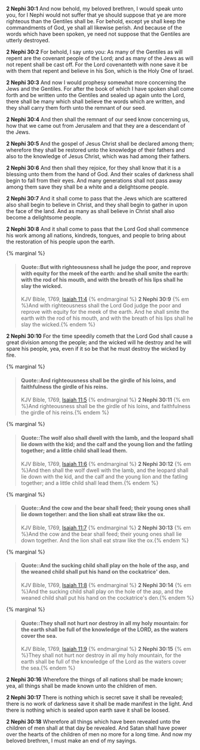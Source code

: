 **2 Nephi 30:1** And now behold, my beloved brethren, I would speak unto you, for I Nephi would not suffer that ye should suppose that ye are more righteous than the Gentiles shall be. For behold, except ye shall keep the commandments of God, ye shall all likewise perish. And because of the words which have been spoken, ye need not suppose that the Gentiles are utterly destroyed.

**2 Nephi 30:2** For behold, I say unto you: As many of the Gentiles as will repent are the covenant people of the Lord; and as many of the Jews as will not repent shall be cast off. For the Lord covenanteth with none save it be with them that repent and believe in his Son, which is the Holy One of Israel.

**2 Nephi 30:3** And now I would prophesy somewhat more concerning the Jews and the Gentiles. For after the book of which I have spoken shall come forth and be written unto the Gentiles and sealed up again unto the Lord, there shall be many which shall believe the words which are written, and they shall carry them forth unto the remnant of our seed.

**2 Nephi 30:4** And then shall the remnant of our seed know concerning us, how that we came out from Jerusalem and that they are a descendant of the Jews.

**2 Nephi 30:5** And the gospel of Jesus Christ shall be declared among them; wherefore they shall be restored unto the knowledge of their fathers and also to the knowledge of Jesus Christ, which was had among their fathers.

**2 Nephi 30:6** And then shall they rejoice, for they shall know that it is a blessing unto them from the hand of God. And their scales of darkness shall begin to fall from their eyes. And many generations shall not pass away among them save they shall be a white and a delightsome people.

**2 Nephi 30:7** And it shall come to pass that the Jews which are scattered also shall begin to believe in Christ, and they shall begin to gather in upon the face of the land. And as many as shall believe in Christ shall also become a delightsome people.

**2 Nephi 30:8** And it shall come to pass that the Lord God shall commence his work among all nations, kindreds, tongues, and people to bring about the restoration of his people upon the earth.

{% marginal %}
> #### Quote::But with righteousness shall he judge the poor, and reprove with equity for the meek of the earth: and he shall smite the earth: with the rod of his mouth, and with the breath of his lips shall he slay the wicked.
> KJV Bible, 1769, [Isaiah 11:4](http://www.kingjamesbibleonline.org/Isaiah-Chapter-11/)
{% endmarginal %}
**2 Nephi 30:9** {% em %}And with righteousness shall the Lord God judge the poor and reprove with equity for the meek of the earth. And he shall smite the earth with the rod of his mouth, and with the breath of his lips shall he slay the wicked.{% endem %}

**2 Nephi 30:10** For the time speedily cometh that the Lord God shall cause a great division among the people; and the wicked will he destroy and he will spare his people, yea, even if it so be that he must destroy the wicked by fire.

{% marginal %}
> #### Quote::And righteousness shall be the girdle of his loins, and faithfulness the girdle of his reins.
> KJV Bible, 1769, [Isaiah 11:5](http://www.kingjamesbibleonline.org/Isaiah-Chapter-11/)
{% endmarginal %}
**2 Nephi 30:11** {% em %}And righteousness shall be the girdle of his loins, and faithfulness the girdle of his reins.{% endem %}

{% marginal %}
> #### Quote::The wolf also shall dwell with the lamb, and the leopard shall lie down with the kid; and the calf and the young lion and the fatling together; and a little child shall lead them.
> KJV Bible, 1769, [Isaiah 11:6](http://www.kingjamesbibleonline.org/Isaiah-Chapter-11/)
{% endmarginal %}
**2 Nephi 30:12** {% em %}And then shall the wolf dwell with the lamb, and the leopard shall lie down with the kid, and the calf and the young lion and the fatling together; and a little child shall lead them.{% endem %}

{% marginal %}
> #### Quote::And the cow and the bear shall feed; their young ones shall lie down together: and the lion shall eat straw like the ox.
> KJV Bible, 1769, [Isaiah 11:7](http://www.kingjamesbibleonline.org/Isaiah-Chapter-11/)
{% endmarginal %}
**2 Nephi 30:13** {% em %}And the cow and the bear shall feed; their young ones shall lie down together. And the lion shall eat straw like the ox.{% endem %}

{% marginal %}
> #### Quote::And the sucking child shall play on the hole of the asp, and the weaned child shall put his hand on the cockatrice' den.
> KJV Bible, 1769, [Isaiah 11:8](http://www.kingjamesbibleonline.org/Isaiah-Chapter-11/)
{% endmarginal %}
**2 Nephi 30:14** {% em %}And the sucking child shall play on the hole of the asp, and the weaned child shall put his hand on the cockatrice's den.{% endem %}

{% marginal %}
> #### Quote::They shall not hurt nor destroy in all my holy mountain: for the earth shall be full of the knowledge of the LORD, as the waters cover the sea.
> KJV Bible, 1769, [Isaiah 11:9](http://www.kingjamesbibleonline.org/Isaiah-Chapter-11/)
{% endmarginal %}
**2 Nephi 30:15** {% em %}They shall not hurt nor destroy in all my holy mountain, for the earth shall be full of the knowledge of the Lord as the waters cover the sea.{% endem %}

**2 Nephi 30:16** Wherefore the things of all nations shall be made known; yea, all things shall be made known unto the children of men.

**2 Nephi 30:17** There is nothing which is secret save it shall be revealed; there is no work of darkness save it shall be made manifest in the light. And there is nothing which is sealed upon earth save it shall be loosed.

**2 Nephi 30:18** Wherefore all things which have been revealed unto the children of men shall at that day be revealed. And Satan shall have power over the hearts of the children of men no more for a long time. And now my beloved brethren, I must make an end of my sayings.

